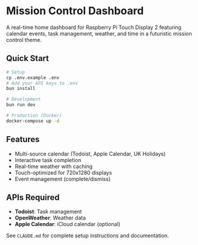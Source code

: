 # Mission Control Dashboard

A real-time home dashboard for Raspberry Pi Touch Display 2 featuring calendar events, task management, weather, and time in a futuristic mission control theme.

## Quick Start

```bash
# Setup
cp .env.example .env
# Add your API keys to .env
bun install

# Development
bun run dev

# Production (Docker)
docker-compose up -d
```

## Features

- Multi-source calendar (Todoist, Apple Calendar, UK Holidays)
- Interactive task completion
- Real-time weather with caching
- Touch-optimized for 720x1280 displays
- Event management (complete/dismiss)

## APIs Required

- **Todoist**: Task management
- **OpenWeather**: Weather data  
- **Apple Calendar**: iCloud calendar (optional)

See `CLAUDE.md` for complete setup instructions and documentation.